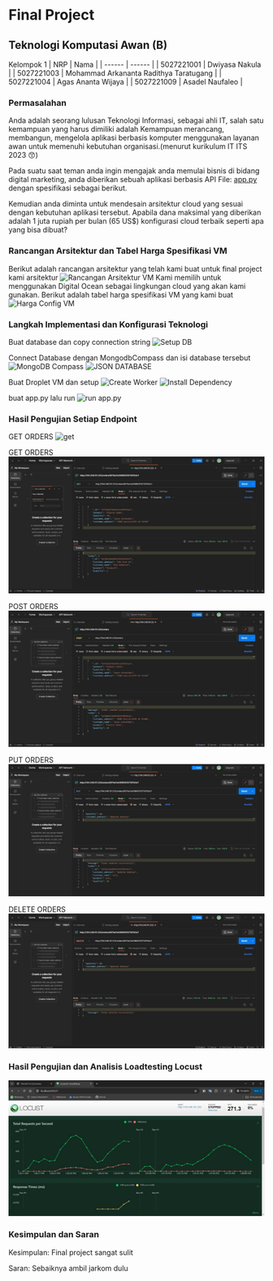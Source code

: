 # Final Project
## Teknologi Komputasi Awan (B)

Kelompok 1
| NRP | Nama |
| ------ | ------ |
| 5027221001 | Dwiyasa Nakula |
| 5027221003 | Mohammad Arkananta Radithya Taratugang |
| 5027221004 | Agas Ananta Wijaya |
| 5027221009 | Asadel Naufaleo |

### Permasalahan
Anda adalah seorang lulusan Teknologi Informasi, sebagai ahli IT, salah satu kemampuan yang harus dimiliki adalah Kemampuan merancang, membangun, mengelola aplikasi berbasis komputer menggunakan layanan awan untuk memenuhi kebutuhan organisasi.(menurut kurikulum IT ITS 2023 😙)

Pada suatu saat teman anda ingin mengajak anda memulai bisnis di bidang digital marketing, anda diberikan sebuah aplikasi berbasis API File: [app.py](https://github.com/fuaddary/fp-tka/blob/main/app.py) dengan spesifikasi sebagai berikut.

Kemudian anda diminta untuk mendesain arsitektur cloud yang sesuai dengan kebutuhan aplikasi tersebut. Apabila dana maksimal yang diberikan adalah 1 juta rupiah per bulan (65 US$) konfigurasi cloud terbaik seperti apa yang bisa dibuat?

### Rancangan Arsitektur dan Tabel Harga Spesifikasi VM
Berikut adalah rancangan arsitektur yang telah kami buat untuk final project kami arsitektur
![Rancangan Arsitektur VM](images/Rancangan_VM.png)
Kami memilih untuk menggunakan Digital Ocean sebagai lingkungan cloud yang akan kami gunakan. Berikut adalah tabel harga spesifikasi VM yang kami buat
![Harga Config VM](images/Harga_VM.png)

### Langkah Implementasi dan Konfigurasi Teknologi
Buat database dan copy connection string
![Setup DB](images/setupDB.png)

Connect Database dengan MongodbCompass dan isi database tersebut
![MongoDB Compass](images/MongodbC.png)
![JSON DATABASE](images/Json_file.png)

Buat Droplet VM dan setup
![Create Worker](images/Create_worker.png)
![Install Dependency](images/install_dependency.png)

buat app.py lalu run
![run app.py](images/run_apppy.png)


### Hasil Pengujian Setiap Endpoint
GET ORDERS
![get](images/getorders.jpg)

GET ORDERS
![orderbyid](images/ordersbyid.jpg)

POST ORDERS
![post](images/post.jpg)

PUT ORDERS
![put](images/put.jpg)

DELETE ORDERS
![delete](images/delete.jpg)



### Hasil Pengujian dan Analisis Loadtesting Locust

![testing](images/testing.jpg)

### Kesimpulan dan Saran

Kesimpulan:
Final project sangat sulit

Saran:
Sebaiknya ambil jarkom dulu

